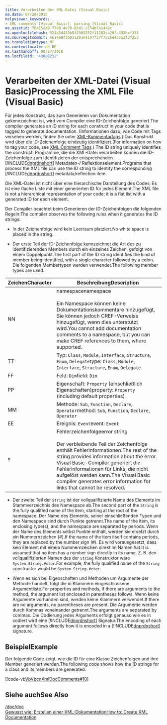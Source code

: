 ```yaml
---
title: Verarbeiten der XML-Datei (Visual Basic)
ms.date: 07/20/2015
helpviewer_keywords:
- XML comments [Visual Basic], parsing [Visual Basic]
ms.assetid: 78a15cd0-7708-4e79-85d1-c154b7a14a8c
ms.openlocfilehash: 524a54443b8f2365252f11282ca29fc492bef351
ms.sourcegitcommit: e614e0f3b031293e4107f37f752be43652f3f253
ms.translationtype: MT
ms.contentlocale: de-DE
ms.lasthandoff: 08/27/2018
ms.locfileid: "43000232"
---
```

# <a name="processing-the-xml-file-visual-basic"></a><span data-ttu-id="cdf89-102">Verarbeiten der XML-Datei (Visual Basic)</span><span class="sxs-lookup"><span data-stu-id="cdf89-102">Processing the XML File (Visual Basic)</span></span>
<span data-ttu-id="cdf89-103">Für jedes Konstrukt, das zum Generieren von Dokumentation gekennzeichnet ist, wird vom Compiler eine ID-Zeichenfolge generiert.</span><span class="sxs-lookup"><span data-stu-id="cdf89-103">The compiler generates an ID string for each construct in your code that is tagged to generate documentation.</span></span> <span data-ttu-id="cdf89-104">(Informationen dazu, wie Code mit Tags versehen werden, finden Sie unter [XML-Kommentartags](../../../visual-basic/language-reference/xmldoc/index.md).) Das Konstrukt wird über die ID-Zeichenfolge eindeutig identifiziert.</span><span class="sxs-lookup"><span data-stu-id="cdf89-104">(For information on how to tag your code, see [XML Comment Tags](../../../visual-basic/language-reference/xmldoc/index.md).) The ID string uniquely identifies the construct.</span></span> <span data-ttu-id="cdf89-105">Programme, die die XML-Datei verarbeiten können die ID-Zeichenfolge zum Identifizieren der entsprechenden [!INCLUDE[dnprdnshort](~/includes/dnprdnshort-md.md)] Metadaten-/ Reflektionselement.</span><span class="sxs-lookup"><span data-stu-id="cdf89-105">Programs that process the XML file can use the ID string to identify the corresponding [!INCLUDE[dnprdnshort](~/includes/dnprdnshort-md.md)] metadata/reflection item.</span></span>  
  
 <span data-ttu-id="cdf89-106">Die XML-Datei ist nicht über eine hierarchische Darstellung des Codes; Es ist eine flache Liste mit einer generierten ID für jedes Element.</span><span class="sxs-lookup"><span data-stu-id="cdf89-106">The XML file is not a hierarchical representation of your code; it is a flat list with a generated ID for each element.</span></span>  
  
 <span data-ttu-id="cdf89-107">Der Compiler beachtet beim Generieren der ID-Zeichenfolgen die folgenden Regeln:</span><span class="sxs-lookup"><span data-stu-id="cdf89-107">The compiler observes the following rules when it generates the ID strings:</span></span>  
  
-   <span data-ttu-id="cdf89-108">In der Zeichenfolge wird kein Leerraum platziert.</span><span class="sxs-lookup"><span data-stu-id="cdf89-108">No white space is placed in the string.</span></span>  
  
-   <span data-ttu-id="cdf89-109">Der erste Teil der ID-Zeichenfolge kennzeichnet die Art des zu identifizierenden Members durch ein einzelnes Zeichen, gefolgt von einem Doppelpunkt.</span><span class="sxs-lookup"><span data-stu-id="cdf89-109">The first part of the ID string identifies the kind of member being identified, with a single character followed by a colon.</span></span> <span data-ttu-id="cdf89-110">Die folgenden Membertypen werden verwendet.</span><span class="sxs-lookup"><span data-stu-id="cdf89-110">The following member types are used.</span></span>  
  
|<span data-ttu-id="cdf89-111">Zeichen</span><span class="sxs-lookup"><span data-stu-id="cdf89-111">Character</span></span>|<span data-ttu-id="cdf89-112">Beschreibung</span><span class="sxs-lookup"><span data-stu-id="cdf89-112">Description</span></span>|  
|---|---|  
|<span data-ttu-id="cdf89-113">N</span><span class="sxs-lookup"><span data-stu-id="cdf89-113">N</span></span>|<span data-ttu-id="cdf89-114">namespace</span><span class="sxs-lookup"><span data-stu-id="cdf89-114">namespace</span></span><br /><br /> <span data-ttu-id="cdf89-115">Ein Namespace können keine Dokumentationskommentare hinzugefügt, Sie können jedoch CREF-Verweise hinzugefügt, wenn dies unterstützt wird.</span><span class="sxs-lookup"><span data-stu-id="cdf89-115">You cannot add documentation comments to a namespace, but you can make CREF references to them, where supported.</span></span>|  
|<span data-ttu-id="cdf89-116">T</span><span class="sxs-lookup"><span data-stu-id="cdf89-116">T</span></span>|<span data-ttu-id="cdf89-117">Typ: `Class`, `Module`, `Interface`, `Structure`, `Enum`, `Delegate`</span><span class="sxs-lookup"><span data-stu-id="cdf89-117">type: `Class`, `Module`, `Interface`, `Structure`, `Enum`, `Delegate`</span></span>|  
|<span data-ttu-id="cdf89-118">F</span><span class="sxs-lookup"><span data-stu-id="cdf89-118">F</span></span>|<span data-ttu-id="cdf89-119">Feld: `Dim`</span><span class="sxs-lookup"><span data-stu-id="cdf89-119">field: `Dim`</span></span>|  
|<span data-ttu-id="cdf89-120">P</span><span class="sxs-lookup"><span data-stu-id="cdf89-120">P</span></span>|<span data-ttu-id="cdf89-121">Eigenschaft: `Property` (einschließlich Eigenschaften)</span><span class="sxs-lookup"><span data-stu-id="cdf89-121">property: `Property` (including default properties)</span></span>|  
|<span data-ttu-id="cdf89-122">M</span><span class="sxs-lookup"><span data-stu-id="cdf89-122">M</span></span>|<span data-ttu-id="cdf89-123">Methode: `Sub`, `Function`, `Declare`, `Operator`</span><span class="sxs-lookup"><span data-stu-id="cdf89-123">method: `Sub`, `Function`, `Declare`, `Operator`</span></span>|  
|<span data-ttu-id="cdf89-124">E</span><span class="sxs-lookup"><span data-stu-id="cdf89-124">E</span></span>|<span data-ttu-id="cdf89-125">Ereignis: `Event`</span><span class="sxs-lookup"><span data-stu-id="cdf89-125">event: `Event`</span></span>|  
|<span data-ttu-id="cdf89-126">!</span><span class="sxs-lookup"><span data-stu-id="cdf89-126">!</span></span>|<span data-ttu-id="cdf89-127">Fehlerzeichenfolge</span><span class="sxs-lookup"><span data-stu-id="cdf89-127">error string</span></span><br /><br /> <span data-ttu-id="cdf89-128">Der verbleibende Teil der Zeichenfolge enthält Fehlerinformationen.</span><span class="sxs-lookup"><span data-stu-id="cdf89-128">The rest of the string provides information about the error.</span></span> <span data-ttu-id="cdf89-129">Visual Basic-Compiler generiert die Fehlerinformationen für Links, die nicht aufgelöst werden kann.</span><span class="sxs-lookup"><span data-stu-id="cdf89-129">The Visual Basic compiler generates error information for links that cannot be resolved.</span></span>|  
  
-   <span data-ttu-id="cdf89-130">Der zweite Teil der `String` ist der vollqualifizierte Name des Elements im Stammverzeichnis des Namespace ab.</span><span class="sxs-lookup"><span data-stu-id="cdf89-130">The second part of the `String` is the fully qualified name of the item, starting at the root of the namespace.</span></span> <span data-ttu-id="cdf89-131">Der Name des Elements, seiner einschließenden Typen und den Namespace sind durch Punkte getrennt.</span><span class="sxs-lookup"><span data-stu-id="cdf89-131">The name of the item, its enclosing type(s), and the namespace are separated by periods.</span></span> <span data-ttu-id="cdf89-132">Wenn der Name des Elements selbst Punkte enthält, werden sie ersetzt durch ein Nummernzeichen (#).</span><span class="sxs-lookup"><span data-stu-id="cdf89-132">If the name of the item itself contains periods, they are replaced by the number sign (#).</span></span> <span data-ttu-id="cdf89-133">Es wird vorausgesetzt, dass kein Element mit einem Nummernzeichen direkt im Namen hat.</span><span class="sxs-lookup"><span data-stu-id="cdf89-133">It is assumed that no item has a number sign directly in its name.</span></span> <span data-ttu-id="cdf89-134">Z. B. den vollqualifizierten Namen des der `String` Konstruktor wäre `System.String.#ctor`.</span><span class="sxs-lookup"><span data-stu-id="cdf89-134">For example, the fully qualified name of the `String` constructor would be `System.String.#ctor`.</span></span>  
  
-   <span data-ttu-id="cdf89-135">Wenn es sich bei Eigenschaften und Methoden um Argumente der Methode handelt, folgt die in Klammern eingeschlossene Argumentliste.</span><span class="sxs-lookup"><span data-stu-id="cdf89-135">For properties and methods, if there are arguments to the method, the argument list enclosed in parentheses follows.</span></span> <span data-ttu-id="cdf89-136">Wenn keine Argumente vorhanden sind, werden keine Klammern verwendet.</span><span class="sxs-lookup"><span data-stu-id="cdf89-136">If there are no arguments, no parentheses are present.</span></span> <span data-ttu-id="cdf89-137">Die Argumente werden durch Kommas voneinander getrennt.</span><span class="sxs-lookup"><span data-stu-id="cdf89-137">The arguments are separated by commas.</span></span> <span data-ttu-id="cdf89-138">Die Codierung jedes Arguments erfolgt genauso wie es in codiert wird eine [!INCLUDE[dnprdnshort](~/includes/dnprdnshort-md.md)] Signatur.</span><span class="sxs-lookup"><span data-stu-id="cdf89-138">The encoding of each argument follows directly how it is encoded in a [!INCLUDE[dnprdnshort](~/includes/dnprdnshort-md.md)] signature.</span></span>  
  
## <a name="example"></a><span data-ttu-id="cdf89-139">Beispiel</span><span class="sxs-lookup"><span data-stu-id="cdf89-139">Example</span></span>  
 <span data-ttu-id="cdf89-140">Der folgende Code zeigt, wie die ID für eine Klasse Zeichenfolgen und ihre Member generiert werden.</span><span class="sxs-lookup"><span data-stu-id="cdf89-140">The following code shows how the ID strings for a class and its members are generated.</span></span>  
  
 [!code-vb[VbVbcnXmlDocComments#10](../../../visual-basic/language-reference/xmldoc/codesnippet/VisualBasic/processing-the-xml-file_1.vb)]  
  
## <a name="see-also"></a><span data-ttu-id="cdf89-141">Siehe auch</span><span class="sxs-lookup"><span data-stu-id="cdf89-141">See Also</span></span>  
 [<span data-ttu-id="cdf89-142">/doc</span><span class="sxs-lookup"><span data-stu-id="cdf89-142">/doc</span></span>](../../../visual-basic/reference/command-line-compiler/doc.md)  
 [<span data-ttu-id="cdf89-143">Gewusst wie: Erstellen einer XML-Dokumentation</span><span class="sxs-lookup"><span data-stu-id="cdf89-143">How to: Create XML Documentation</span></span>](../../../visual-basic/programming-guide/program-structure/how-to-create-xml-documentation.md)
